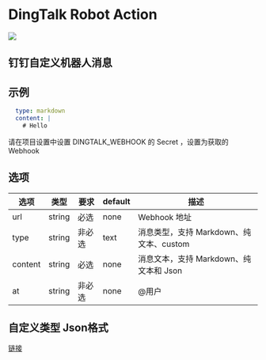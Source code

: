 # DingTalk Robot Action

![](https://github.com/fifsky/dingtalk-action/workflows/dingtalk/badge.svg)

## 钉钉自定义机器人消息

##  示例

```yml
  type: markdown
  content: |
    # Hello
```

请在项目设置中设置 DINGTALK_WEBHOOK 的 Secret ，设置为获取的 Webhook

## 选项

| 选项    | 类型   | 要求   | default | 描述                                    |
| ------- | ------ | ------ | ------- | --------------------------------------- |
| url     | string | 必选   | none    | Webhook 地址                            |
| type    | string | 非必选 | text    | 消息类型，支持 Markdown、纯文本、custom |
| content | string | 必选   | none    | 消息文本，支持 Markdown、纯文本和 Json  |
| at      | string | 非必选 | none    | @用户                                   |

## 自定义类型 Json格式

[链接](https://ding-doc.dingtalk.com/doc#/serverapi2/qf2nxq)
